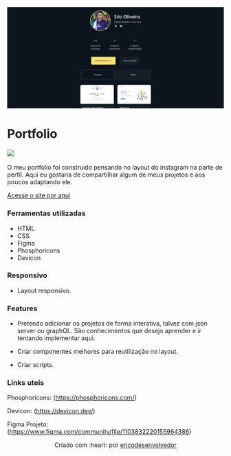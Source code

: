 <img src=".github/preview-meu-portifolio.jpg" alt="Preview do site nano cursos" />

# Portfolio
 
<img src="https://img.shields.io/badge/Status-Concluido-green">

O meu portfolio foi construido pensando no layout do instagram na parte de perfil. Aqui eu gostaria de compartilhar algum de meus projetos e aos poucos adaptando ele.

[Acesse o site por aqui](https://ericodesenvolvedor.github.io/meu-portfolio/)

### Ferramentas utilizadas

- HTML
- CSS
- Figma
- Phosphoricons
- Devicon

### Responsivo 

- Layout responsivo.

### Features

- Pretendo adicionar os projetos de forma interativa, talvez com json server ou graphQL. São conhecimentos que desejo aprender e ir tentando implementar aqui.

- Criar componentes melhores para reutilização no layout.

- Criar scripts.

### Links uteis

Phosphoricons: (https://phosphoricons.com/)

Devicon: (https://devicon.dev/)

Figma Projeto: (https://www.figma.com/community/file/1103832220155964386)

<p align="center">Criado com :heart: por 
  <a href="https://github.com/Ericodesenvolvedor">ericodesenvolvedor</a>
</p> 
